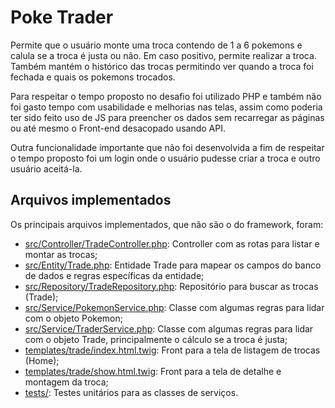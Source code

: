 # Poke Trader

Permite que o usuário monte uma troca contendo de 1 a 6 pokemons e calula se a troca é justa ou não. Em caso positivo, permite realizar a troca.
Também mantém o histórico das trocas permitindo ver quando a troca foi fechada e quais os pokemons trocados.

Para respeitar o tempo proposto no desafio foi utilizado PHP e também não foi gasto tempo com usabilidade e melhorias nas telas, assim como poderia ter sido feito uso de JS para preencher os dados sem recarregar as páginas ou até mesmo o Front-end desacopado usando API.

Outra funcionalidade importante que não foi desenvolvida a fim de respeitar o tempo proposto foi um login onde o usuário pudesse criar a troca e outro usuário aceitá-la.


## Arquivos implementados

Os principais arquivos implementados, que não são o do framework, foram:

- [src/Controller/TradeController.php](src/Controller/TradeController.php): Controller com as rotas para listar e montar as trocas;
- [src/Entity/Trade.php](src/Entity/Trade.php): Entidade Trade para mapear os campos do banco de dados e regras específicas da entidade;
- [src/Repository/TradeRepository.php](src/Repository/TradeRepository.php): Repositório para buscar as trocas (Trade);
- [src/Service/PokemonService.php](src/Service/PokemonService.php): Classe com algumas regras para lidar com o objeto Pokemon;
- [src/Service/TraderService.php](src/Service/TraderService.php): Classe com algumas regras para lidar com o objeto Trade, principalmente o cálculo se a troca é justa;
- [templates/trade/index.html.twig](templates/trade/index.html.twig): Front para a tela de listagem de trocas (Home);
- [templates/trade/show.html.twig](templates/trade/show.html.twig): Front para a tela de detalhe e montagem da troca;
- [tests/](tests/): Testes unitários para as classes de serviços.